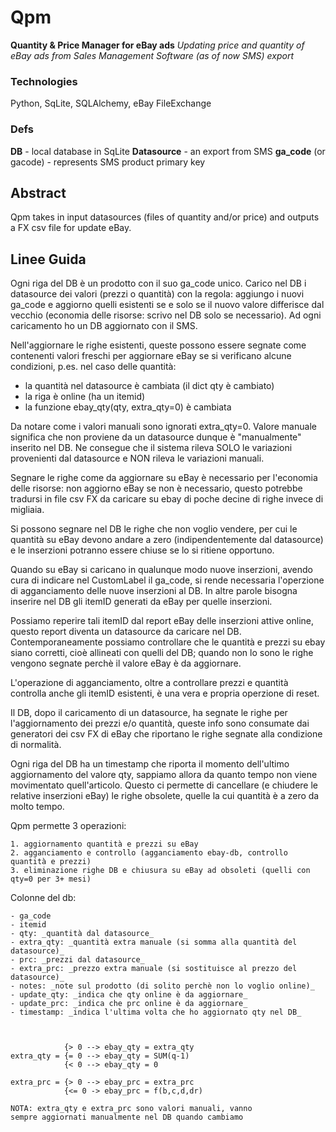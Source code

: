 Qpm
===

__Quantity & Price Manager for eBay ads__
_Updating price and quantity of eBay ads from Sales Management Software (as of now SMS) export_

### Technologies
Python, SqLite, SQLAlchemy, eBay FileExchange

### Defs

__DB__ - local database in SqLite
__Datasource__ - an export from SMS
__ga_code__ (or gacode) - represents SMS product primary key


Abstract
--------
Qpm takes in input datasources (files of quantity and/or price) and outputs a FX csv file for update eBay.


Linee Guida
-----------
Ogni riga del DB è un prodotto con il suo ga_code unico.
Carico nel DB i datasource dei valori (prezzi o quantità) con la regola: aggiungo i nuovi ga_code e aggiorno quelli esistenti se e solo se il nuovo valore differisce dal vecchio (economia delle risorse: scrivo nel DB solo se necessario). Ad ogni caricamento ho un DB aggiornato con il SMS.

Nell'aggiornare le righe esistenti, queste possono essere segnate come contenenti valori freschi per aggiornare eBay se si verificano alcune condizioni, p.es. nel caso delle quantità:

- la quantità nel datasource è cambiata (il dict qty è cambiato)
- la riga è online (ha un itemid)
- la funzione ebay_qty(qty, extra_qty=0) è cambiata

Da notare come i valori manuali sono ignorati extra_qty=0. Valore manuale significa che non proviene da un datasource dunque è "manualmente" inserito nel DB. Ne consegue che il sistema rileva SOLO le variazioni provenienti dal datasource e NON rileva le variazioni manuali.

Segnare le righe come da aggiornare su eBay è necessario per l'economia delle risorse: non aggiorno eBay se non è necessario, questo potrebbe tradursi in file csv FX da caricare su ebay di poche decine di righe invece di migliaia.

Si possono segnare nel DB le righe che non voglio vendere, per cui le quantità su eBay devono andare a zero (indipendentemente dal datasource) e le inserzioni potranno essere chiuse se lo si ritiene opportuno.

Quando su eBay si caricano in qualunque modo nuove inserzioni, avendo cura di indicare nel CustomLabel il ga_code, si rende necessaria l'operzione di agganciamento delle nuove inserzioni al DB. In altre parole bisogna inserire nel DB gli itemID generati da eBay per quelle inserzioni. 

Possiamo reperire tali itemID dal report eBay delle inserzioni attive online, questo report diventa un datasource da caricare nel DB. Contemporaneamente possiamo controllare che le quantità e prezzi su ebay siano corretti, cioè allineati con quelli del DB; quando non lo sono le righe vengono segnate perchè il valore eBay è da aggiornare.

L'operazione di agganciamento, oltre a controllare prezzi e quantità controlla anche gli itemID esistenti, è una vera e propria operzione di reset.

Il DB, dopo il caricamento di un datasource, ha segnate le righe per l'aggiornamento dei prezzi e/o quantità, queste info sono consumate dai generatori dei csv FX di eBay che riportano le righe segnate alla condizione di normalità.

 Ogni riga del DB ha un timestamp che riporta il momento dell'ultimo aggiornamento del valore qty, sappiamo allora da quanto tempo non viene movimentato quell'articolo. Questo ci permette di cancellare (e chiudere le relative inserzioni eBay) le righe obsolete, quelle la cui quantità è a zero da molto tempo.


Qpm permette 3 operazioni:

	1. aggiornamento quantità e prezzi su eBay
	2. agganciamento e controllo (agganciamento ebay-db, controllo quantità e prezzi)
	3. eliminazione righe DB e chiusura su eBay ad obsoleti (quelli con qty=0 per 3+ mesi)


Colonne del db: 

	- ga_code
	- itemid
	- qty: _quantità dal datasource_
	- extra_qty: _quantità extra manuale (si somma alla quantità del datasource)_
	- prc: _prezzi dal datasource_
	- extra_prc: _prezzo extra manuale (si sostituisce al prezzo del datasource)_
	- notes: _note sul prodotto (di solito perchè non lo voglio online)_
	- update_qty: _indica che qty online è da aggiornare_
	- update_prc: _indica che prc online è da aggiornare_
	- timestamp: _indica l'ultima volta che ho aggiornato qty nel DB_



                {> 0 --> ebay_qty = extra_qty
    extra_qty = {= 0 --> ebay_qty = SUM(q-1)
                {< 0 --> ebay_qty = 0

    extra_prc = {> 0 --> ebay_prc = extra_prc
    			{<= 0 -> ebay_prc = f(b,c,d,dr) 

    NOTA: extra_qty e extra_prc sono valori manuali, vanno 
    sempre aggiornati manualmente nel DB quando cambiamo